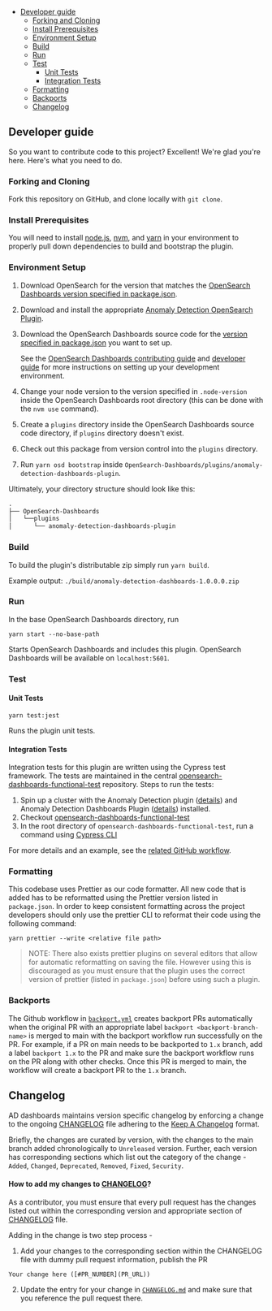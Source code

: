 - [Developer guide](#developer-guide)
  - [Forking and Cloning](#forking-and-cloning)
  - [Install Prerequisites](#install-prerequisites)
  - [Environment Setup](#environment-setup)
  - [Build](#build)
  - [Run](#run)
  - [Test](#test)
    - [Unit Tests](#unit-tests)
    - [Integration Tests](#integration-tests)
  - [Formatting](#formatting)
  - [Backports](#backports)
  - [Changelog](#changelog)

## Developer guide

So you want to contribute code to this project? Excellent! We're glad you're here. Here's what you need to do.

### Forking and Cloning

Fork this repository on GitHub, and clone locally with `git clone`.

### Install Prerequisites

You will need to install [node.js](https://nodejs.org/en/), [nvm](https://github.com/nvm-sh/nvm/blob/master/README.md), and [yarn](https://yarnpkg.com/) in your environment to properly pull down dependencies to build and bootstrap the plugin.

### Environment Setup

1. Download OpenSearch for the version that matches the [OpenSearch Dashboards version specified in package.json](./package.json#L7).
2. Download and install the appropriate [Anomaly Detection OpenSearch Plugin](https://github.com/opensearch-project/anomaly-detection).
3. Download the OpenSearch Dashboards source code for the [version specified in package.json](./package.json#L7) you want to set up.

   See the [OpenSearch Dashboards contributing guide](https://github.com/opensearch-project/OpenSearch-Dashboards/blob/main/CONTRIBUTING.md) and [developer guide](https://github.com/opensearch-project/OpenSearch-Dashboards/blob/main/DEVELOPER_GUIDE.md) for more instructions on setting up your development environment.

4. Change your node version to the version specified in `.node-version` inside the OpenSearch Dashboards root directory (this can be done with the `nvm use` command).
5. Create a `plugins` directory inside the OpenSearch Dashboards source code directory, if `plugins` directory doesn't exist.
6. Check out this package from version control into the `plugins` directory.
7. Run `yarn osd bootstrap` inside `OpenSearch-Dashboards/plugins/anomaly-detection-dashboards-plugin`.

Ultimately, your directory structure should look like this:

<!-- prettier-ignore -->
```md
.
├── OpenSearch-Dashboards
│   └──plugins
│      └── anomaly-detection-dashboards-plugin
```

### Build

To build the plugin's distributable zip simply run `yarn build`.

Example output: `./build/anomaly-detection-dashboards-1.0.0.0.zip`

### Run

In the base OpenSearch Dashboards directory, run

`yarn start --no-base-path`

Starts OpenSearch Dashboards and includes this plugin. OpenSearch Dashboards will be available on `localhost:5601`.

### Test

#### Unit Tests

`yarn test:jest`

Runs the plugin unit tests.

#### Integration Tests

Integration tests for this plugin are written using the Cypress test framework. The tests are maintained in the central [opensearch-dashboards-functional-test](https://github.com/opensearch-project/opensearch-dashboards-functional-test) repository. Steps to run the tests:

1. Spin up a cluster with the Anomaly Detection plugin ([details](https://github.com/opensearch-project/anomaly-detection/blob/main/DEVELOPER_GUIDE.md#build)) and Anomaly Detection Dashboards Plugin ([details](https://github.com/opensearch-project/anomaly-detection-dashboards-plugin/blob/main/DEVELOPER_GUIDE.md#run)) installed.
2. Checkout [opensearch-dashboards-functional-test](https://github.com/opensearch-project/opensearch-dashboards-functional-test)
3. In the root directory of `opensearch-dashboards-functional-test`, run a command using [Cypress CLI](https://docs.cypress.io/guides/guides/command-line)

For more details and an example, see the [related GitHub workflow](https://github.com/opensearch-project/anomaly-detection-dashboards-plugin/blob/main/.github/workflows/remote-integ-tests-workflow.yml).

### Formatting

This codebase uses Prettier as our code formatter. All new code that is added has to be reformatted using the Prettier version listed in `package.json`. In order to keep consistent formatting across the project developers should only use the prettier CLI to reformat their code using the following command:

```
yarn prettier --write <relative file path>
```

> NOTE: There also exists prettier plugins on several editors that allow for automatic reformatting on saving the file. However using this is discouraged as you must ensure that the plugin uses the correct version of prettier (listed in `package.json`) before using such a plugin.

### Backports

The Github workflow in [`backport.yml`](.github/workflows/backport.yml) creates backport PRs automatically when the
original PR with an appropriate label `backport <backport-branch-name>` is merged to main with the backport workflow
run successfully on the PR. For example, if a PR on main needs to be backported to `1.x` branch, add a label
`backport 1.x` to the PR and make sure the backport workflow runs on the PR along with other checks. Once this PR is
merged to main, the workflow will create a backport PR to the `1.x` branch.

## Changelog

AD dashboards maintains version specific changelog by enforcing a change to the ongoing [CHANGELOG](CHANGELOG.md) file adhering to the [Keep A Changelog](https://keepachangelog.com/en/1.1.0/) format.

Briefly, the changes are curated by version, with the changes to the main branch added chronologically to `Unreleased` version. Further, each version has corresponding sections which list out the category of the change - `Added`, `Changed`, `Deprecated`, `Removed`, `Fixed`, `Security`.

#### How to add my changes to [CHANGELOG](CHANGELOG.md)?

As a contributor, you must ensure that every pull request has the changes listed out within the corresponding version and appropriate section of [CHANGELOG](CHANGELOG.md) file.

Adding in the change is two step process -
1. Add your changes to the corresponding section within the CHANGELOG file with dummy pull request information, publish the PR

`Your change here ([#PR_NUMBER](PR_URL))`

2. Update the entry for your change in [`CHANGELOG.md`](CHANGELOG.md) and make sure that you reference the pull request there.